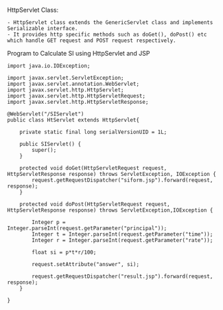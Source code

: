 HttpServlet Class:

	- HttpServlet class extends the GenericServlet class and implements Serializable interface.
	- It provides http specific methods such as doGet(), doPost() etc which handle GET request and POST request respectively.

Program to Calculate SI using HttpServlet and JSP

	import java.io.IOException;

	import javax.servlet.ServletException;
	import javax.servlet.annotation.WebServlet;
	import javax.servlet.http.HttpServlet;
	import javax.servlet.http.HttpServletRequest;
	import javax.servlet.http.HttpServletResponse;

	@WebServlet("/SIServlet")
	public class HtServlet extends HttpServlet{

		private static final long serialVersionUID = 1L;
		
		public SIServlet() {
			super();
		}
		
		protected void doGet(HttpServletRequest request, HttpServletResponse response) throws ServletException, IOException {
			request.getRequestDispatcher("siform.jsp").forward(request, response);
		}
		
		protected void doPost(HttpServletRequest request, HttpServletResponse response) throws ServletException,IOException {
			
			Integer p = Integer.parseInt(request.getParameter("principal"));
			Integer t = Integer.parseInt(request.getParameter("time"));
			Integer r = Integer.parseInt(request.getParameter("rate"));
			
			float si = p*t*r/100;
			
			request.setAttribute("answer", si);
			
			request.getRequestDispatcher("result.jsp").forward(request, response);
		}

	}
